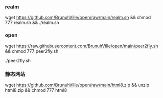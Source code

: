 ### realm
wget https://github.com/BrunuhVille/open/raw/main/realm.sh && chmod 777 realm.sh && ./realm.sh
### open
wget https://raw.githubusercontent.com/BrunuhVille/open/main/peer2fly.sh && chmod 777 peer2fly.sh

./peer2fly.sh

### 静态网站
wget https://github.com/BrunuhVille/open/raw/main/html8.zip && unzip html8.zip && chmod 777 html8
